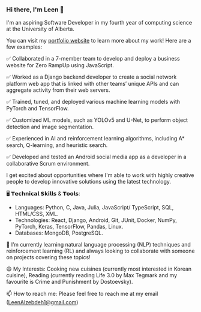 ### Hi there, I'm Leen 👋

<!--
**Leen-Alzebdeh/Leen-Alzebdeh** is a ✨ _special_ ✨ repository because its `README.md` (this file) appears on your GitHub profile.

Here are some ideas to get you started:

- 🔭 I’m currently working on ...
- 🌱 I’m currently learning ...
- 👯 I’m looking to collaborate on ...
- 🤔 I’m looking for help with ...
- 💬 Ask me about ...
- 📫 How to reach me: ...
- 😄 Pronouns: ...
- ⚡ Fun fact: ...
-->

I'm an aspiring Software Developer in my fourth year of computing science at the University of Alberta.  

You can visit my [portfolio website](https://leenzebdeh.github.io/) to learn more about my work! Here are a few examples:

✅ Collaborated in a 7-member team to develop and deploy a business website for Zero RampUp using JavaScript.

✅ Worked as a Django backend developer to create a social network platform web app that is linked with other teams’ unique APIs and can aggregate activity from their web servers.

✅ Trained, tuned, and deployed various machine learning models with PyTorch and TensorFlow.

✅ Customized ML models, such as YOLOv5 and U-Net, to perform object detection and image segmentation.

✅ Experienced in AI and reinforcement learning algorithms, including A* search, Q-learning, and heuristic search.

✅ Developed and tested an Android social media app as a developer in a collaborative Scrum environment.

I get excited about opportunities where I'm able to work with highly creative people to develop innovative solutions using the latest technology.

🖥️ 𝗧𝗲𝗰𝗵𝗻𝗶𝗰𝗮𝗹 𝗦𝗸𝗶𝗹𝗹𝘀 & 𝗧𝗼𝗼𝗹𝘀: 
  -	Languages: Python, C, Java, Julia, JavaScript/ TypeScript, SQL, HTML/CSS, XML.
  -	Technologies: React, Django, Android, Git, JUnit, Docker, NumPy, PyTorch, Keras, TensorFlow, Pandas, Linux.
  -	Databases: MongoDB, PostgreSQL.

🌱 I’m currently learning natural language processing (NLP) techniques and reinforcement learning (RL) and always looking to collaborate with someone on projects covering these topics!

😄 My Interests: Cooking new cuisines (currently most interested in Korean cuisine), Reading (currently reading Life 3.0 by Max Tegmark and my favourite is Crime and Punishment by Dostoevsky).

📫 How to reach me: Please feel free to reach me at my email (LeenAlzebdeh1@gmail.com) 
